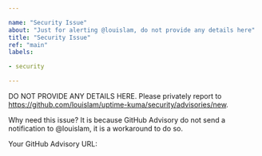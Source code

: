 ```yaml
---

name: "Security Issue"
about: "Just for alerting @louislam, do not provide any details here"
title: "Security Issue"
ref: "main"
labels:

- security

---
```


DO NOT PROVIDE ANY DETAILS HERE. Please privately report to https://github.com/louislam/uptime-kuma/security/advisories/new.

Why need this issue? It is because GitHub Advisory do not send a notification to @louislam, it is a workaround to do so.

Your GitHub Advisory URL:
